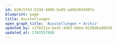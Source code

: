 ```yaml
---
id: b39c5f43-533d-4486-be85-ad9b203dd6fa
blueprint: page
title: Ausstellungen
open_graph_title: 'Ausstellungen • Archiv'
updated_by: c2f8321e-be41-4d83-b9ee-8136dba46b39
updated_at: 1761557888
---
```

